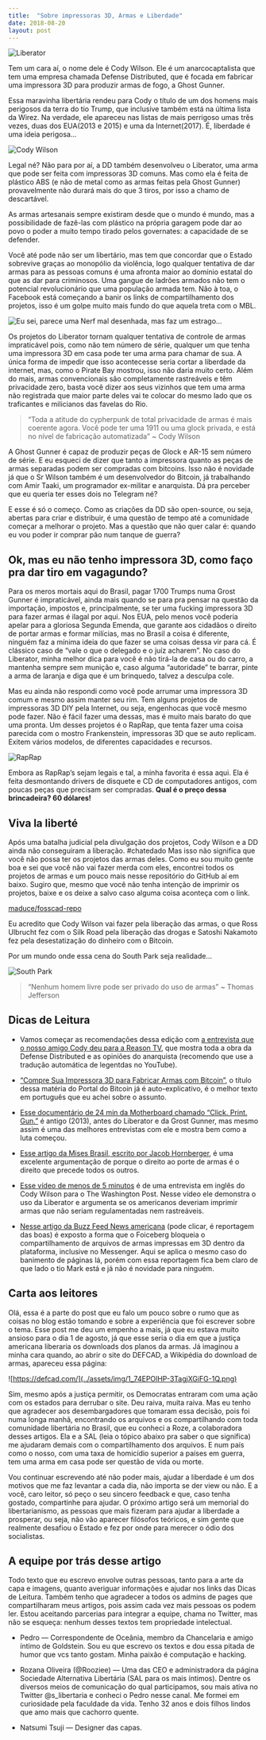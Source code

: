 ```yaml
---
title:  "Sobre impressoras 3D, Armas e Liberdade"
date: 2018-08-20
layout: post
---
```


![Liberator](../assets/img/liberator.jpg)

Tem um cara aí, o nome dele é Cody Wilson. Ele é um anarcocaptalista que tem uma empresa chamada Defense Distributed, que é focada em fabricar uma impressora 3D para produzir armas de fogo, a Ghost Gunner.

Essa maravinha libertária rendeu para Cody o título de um dos homens mais perigosos da terra do tio Trump, que inclusive também está na última lista da Wirez. Na verdade, ele apareceu nas listas de mais perrigoso umas três vezes, duas dos EUA(2013 e 2015) e uma da Internet(2017). É, liberdade é uma ideia perigosa…

![Cody Wilson](../assets/img/cody-wilson.jpg)

Legal né? Não para por aí, a DD também desenvolveu o Liberator, uma arma que pode ser feita com impressoras 3D comuns. Mas como ela é feita de plástico ABS (e não de metal como as armas feitas pela Ghost Gunner) provavelmente não durará mais do que 3 tiros, por isso a chamo de descartável.

As armas artesanais sempre existiram desde que o mundo é mundo, mas a possibilidade de fazê-las com plástico na própria garagem pode dar ao povo o poder a muito tempo tirado pelos governates: a capacidade de se defender.

Você até pode não ser um libertário, mas tem que concordar que o Estado sobrevive graças ao monopólio da violência, logo qualquer tentativa de dar armas para as pessoas comuns é uma afronta maior ao domínio estatal do que as dar para criminosos. Uma gangue de ladrões armados não tem o potencial revolucionário que uma população armada tem. Não à toa, o Facebook está começando a banir os links de compartilhamento dos projetos, isso é um golpe muito mais fundo do que aquela treta com o MBL.

![Eu sei, parece uma Nerf mal desenhada, mas faz um estrago…](../assets/img/liberator-2.jpeg)

Os projetos do Liberator tornam qualquer tentativa de controle de armas impraticável pois, como não tem número de série, qualquer um que tenha uma impressora 3D em casa pode ter uma arma para chamar de sua. A única forma de impedir que isso acontecesse seria cortar a liberdade da internet, mas, como o Pirate Bay mostrou, isso não daria muito certo. Além do mais, armas convencionais são completamente rastreáveis e têm privacidade zero, basta você dizer aos seus vizinhos que tem uma arma não registrada que maior parte deles vai te colocar do mesmo lado que os traficantes e milicianos das favelas do Rio.

> “Toda a atitude do cypherpunk de total privacidade de armas é mais coerente agora. Você pode ter uma 1911 ou uma glock privada, e está no nível de fabricação automatizada” ~ Cody Wilson

A Ghost Gunner é capaz de produzir peças de Glock e AR-15 sem número de série. E eu esqueci de dizer que tanto a impressora quanto as peças de armas separadas podem ser compradas com bitcoins. Isso não é novidade já que o Sr Wilson também é um desenvolvedor do Bitcoin, já trabalhando com Amir Taaki, um programador ex-militar e anarquista. Dá pra perceber que eu queria ter esses dois no Telegram né?

E esse é só o começo. Como as criações da DD são open-source, ou seja, abertas para criar e distribuir, é uma questão de tempo até a comunidade começar a melhorar o projeto. Mas a questão que não quer calar é: quando eu vou poder ir comprar pão num tanque de guerra?

## Ok, mas eu não tenho impressora 3D, como faço pra dar tiro em vagagundo?

Para os meros mortais aqui do Brasil, pagar 1700 Trumps numa Grost Gunner é impraticável, ainda mais quando se para pra pensar na questão da importação, impostos e, principalmente, se ter uma fucking impressora 3D para fazer armas é ilagal por aqui. Nos EUA, pelo menos você poderia apelar para a gloriosa Segunda Emenda, que garante aos cidadãos o direito de portar armas e formar milícias, mas no Brasil a coisa é diferente, ninguém faz a mínima ideia do que fazer se uma coisas dessa vir para cá. É clássico caso de “vale o que o delegado e o juíz acharem”. No caso do Liberator, minha melhor dica para você é não tirá-la de casa ou do carro, a mantenha sempre sem munição e, caso alguma “autoridade” te barrar, pinte a arma de laranja e diga que é um brinquedo, talvez a desculpa cole.

Mas eu ainda não respondi como você pode arrumar uma impressora 3D comum e mesmo assim manter seu rim. Tem alguns projetos de impressoras 3D DIY pela Internet, ou seja, engenhocas que você mesmo pode fazer. Não é fácil fazer uma dessas, mas é muito mais barato do que uma pronta. Um desses projetos é o RapRap, que tenta fazer uma coisa parecida com o mostro Frankenstein, impressoras 3D que se auto replicam. Exitem vários modelos, de diferentes capacidades e recursos.

![RapRap](../assets/img/rap-rap.jpg)

Embora as RapRap’s sejam legais e tal, a minha favorita é essa aqui. Ela é feita desmontando drivers de disquete e CD de computadores antigos, com poucas peças que precisam ser compradas. **Qual é o preço dessa brincadeira? 60 dólares!**

## Viva la liberté

Após uma batalha judicial pela divulgação dos projetos, Cody Wilson e a DD ainda não conseguiram a liberação. #chatedado Mas isso não significa que você não possa ter os projetos das armas deles. Como eu sou muito gente boa e sei que você não vai fazer merda com eles, encontrei todos os projetos de armas e um pouco mais nesse repositório do GitHub aí em baixo. Sugiro que, mesmo que você não tenha intenção de imprimir os projetos, baixe e os deixe a salvo caso alguma coisa aconteça com o link.

[maduce/fosscad-repo](https://github.com/maduce/fosscad-repo)

Eu acredito que Cody Wilson vai fazer pela liberação das armas, o que Ross Ulbrucht fez com o Silk Road pela liberação das drogas e Satoshi Nakamoto fez pela desestatização do dinheiro com o Bitcoin.

Por um mundo onde essa cena do South Park seja realidade…

![South Park](../assets/img/south-park-meme.jpg)

> “Nenhum homem livre pode ser privado do uso de armas”
~ Thomas Jefferson

## Dicas de Leitura
- Vamos começar as recomendações dessa edição com [a entrevista que o nosso amigo Cody deu para a Reason TV](https://www.youtube.com/watch?v=-_ayHfaHCXQ), que mostra toda a obra da Defense Distributed e as opiniões do anarquista (recomendo que use a tradução automática de legentdas no YouTube).

- [“Compre Sua Impressora 3D para Fabricar Armas com Bitcoin”](https://portaldobitcoin.com/compre-sua-impressora-3d-para-fabricar-armas-com-bitcoin/), o título dessa matéria do Portal do Bitcoin já é auto-explicativo, é o melhor texto em português que eu achei sobre o assunto.

- [Esse documentário de 24 min da Motherboard chamado “Click. Print. Gun.”](https://www.youtube.com/watch?v=DconsfGsXyA) é antigo (2013), antes do Liberator e da Grost Gunner, mas mesmo assim é uma das melhores entrevistas com ele e mostra bem como a luta começou.

- [Esse artigo da Mises Brasil, escrito por Jacob Hornberger](https://www.mises.org.br/Article.aspx?id=954), é uma excelente argumentação de porque o direito ao porte de armas é o direito que precede todos os outros.

- [Esse vídeo de menos de 5 minutos](https://www.washingtonpost.com/video/national/this-3d-gunmaker-is-taking-on-the-state-and-hes-winning/2018/08/08/59c0e9fa-9b6c-11e8-a8d8-9b4c13286d6b_video.html?noredirect=on) é de uma entrevista em inglês do Cody Wilson para o The Washington Post. Nesse vídeo ele demonstra o uso da Liberator e argumenta se os americanos deveriam imprimir armas que não seriam regulamentadas nem rastreáveis.

- [Nesse artigo da Buzz Feed News americana](https://www.buzzfeednews.com/amphtml/josephbernstein/facebook-to-ban-3d-printed-gun-files-from-its-platforms) (pode clicar, é reportagem das boas) é exposto a forma que o Foiceberg bloqueia o compartilhamento de arquivos de armas impressas em 3D dentro da plataforma, inclusive no Messenger. Aqui se aplica o mesmo caso do banimento de páginas lá, porém com essa reportagem fica bem claro de que lado o tio Mark está e já não é novidade para ninguém.

## Carta aos leitores
Olá, essa é a parte do post que eu falo um pouco sobre o rumo que as coisas no blog estão tomando e sobre a experiência que foi escrever sobre o tema. Esse post me deu um empenho a mais, já que eu estava muito ansioso para o dia 1 de agosto, já que esse seria o dia em que a justiça americana liberaria os downloads dos planos da armas. Já imaginou a minha cara quando, ao abrir o site do DEFCAD, a Wikipédia do download de armas, apareceu essa página:

![https://defcad.com/](../assets/img/1_74EPOlHP-3TagjXGiFG-1Q.png)

Sim, mesmo após a justiça permitir, os Democratas entraram com uma ação com os estados para derrubar o site. Deu raiva, muita raiva. Mas eu tenho que agradecer aos desembargadores que tomaram essa decisão, pois foi numa longa manhã, encontrando os arquivos e os compartilhando com toda comunidade libertária no Brasil, que eu conheci a Roze, a colaboradora desses artigos. Ela e a SAL (leia o tópico abaixo pra saber o que significa) me ajudaram demais com o compartilhamento dos arquivos. E num país como o nosso, com uma taxa de homicídio superior a países em guerra, tem uma arma em casa pode ser questão de vida ou morte.

Vou continuar escrevendo até não poder mais, ajudar a liberdade é um dos motivos que me faz levantar a cada dia, não importa se der view ou não. E a você, caro leitor, só peço o seu sincero feedback e que, caso tenha gostado, compartinhe para ajudar. O próximo artigo será um memorial do libertarianismo, as pessoas que mais fizeram para ajudar a liberdade a prosperar, ou seja, não vão aparecer filósofos teóricos, e sim gente que realmente desafiou o Estado e fez por onde para merecer o ódio dos socialistas.

## A equipe por trás desse artigo

Todo texto que eu escrevo envolve outras pessoas, tanto para a arte da capa e imagens, quanto averiguar informações e ajudar nos links das Dicas de Leitura. Também tenho que agradecer a todos os admins de pages que compartilharam meus artigos, pois assim cada vez mais pessoas os podem ler. Estou aceitando parcerias para integrar a equipe, chama no Twitter, mas não se esqueça: nenhum desses textos tem propriedade intelectual.

- Pedro — Correspondente de Oceânia, membro da Chancelaria e amigo íntimo de Goldstein. Sou eu que escrevo os textos e dou essa pitada de humor que vcs tanto gostam. Minha paixão é computação e hacking.

- Rozana Oliveira (@Rooziee) — Uma das CEO e administradora da página Sociedade Alternativa Libertária (SAL para os mais íntimos). Dentre os diversos meios de comunicação do qual participamos, sou mais ativa no Twitter @s_libertaria e conheci o Pedro nesse canal. Me formei em curiosidade pela faculdade da vida. Tenho 32 anos e dois filhos lindos que amo mais que cachorro quente.

- Natsumi Tsuji — Designer das capas.
